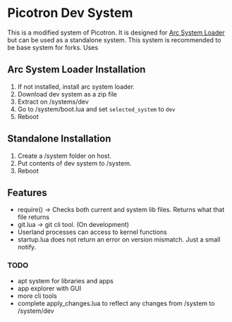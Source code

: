 # Picotron Dev System
This is a modified system of Picotron. It is designed for [Arc System Loader](https://github.com/TunayAdaKaracan/arc-system-loader) but can be used as a standalone system.
This system is recommended to be base system for forks. Uses 

## Arc System Loader Installation
1. If not installed, install arc system loader.
2. Download dev system as a zip file
3. Extract on /systems/dev
4. Go to /system/boot.lua and set `selected_system` to `dev`
5. Reboot

## Standalone Installation
1. Create a /system folder on host.
2. Put contents of dev system to /system.
3. Reboot

## Features
- require() -> Checks both current and system lib files. Returns what that file returns
- git.lua -> git cli tool. (On development)
- Userland processes can access to kernel functions
- startup.lua does not return an error on version mismatch. Just a small notify.

### TODO
- apt system for libraries and apps
- app explorer with GUI
- more cli tools
- complete apply_changes.lua to reflect any changes from /system to /system/dev
